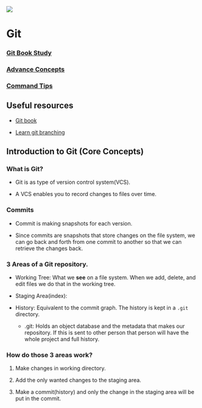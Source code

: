 ![](https://git-scm.com/images/logo@2x.png)
# Git

### [Git Book Study](https://bundy-mundi.github.io/Today-I-Learned/Git/git-book)

### [Advance Concepts](https://bundy-mundi.github.io/Today-I-Learned/Git/advanced-concepts)

### [Command Tips](https://bundy-mundi.github.io/Today-I-Learned/Git/commands-tips)

## Useful resources

- [Git book](https://git-scm.com/book/en/v2)

- [Learn git branching](https://learngitbranching.js.org/)

## Introduction to Git (Core Concepts)

### What is Git?

- Git is as type of version control system(VCS).

- A VCS enables you to record changes to files over time.

### Commits

- Commit is making snapshots for each version.

- Since commits are snapshots that store changes on the file system, we can go back and forth from one commit to another so that we can retrieve the changes back.

### 3 Areas of a Git repository.

* Working Tree: What we **see** on a file system. When we add, delete, and edit files we do that in the working tree.

* Staging Area(index):

* History: Equivalent to the commit graph. The history is kept in a `.git` directory.

    * .git: Holds an object database and the metadata that makes our repository. If this is sent to other person that person will have the whole project and full history.

### How do those 3 areas work?

1. Make changes in working directory.

2. Add the only wanted changes to the staging area.

3. Make a commit(history) and only the change in the staging area will be put in the commit.
